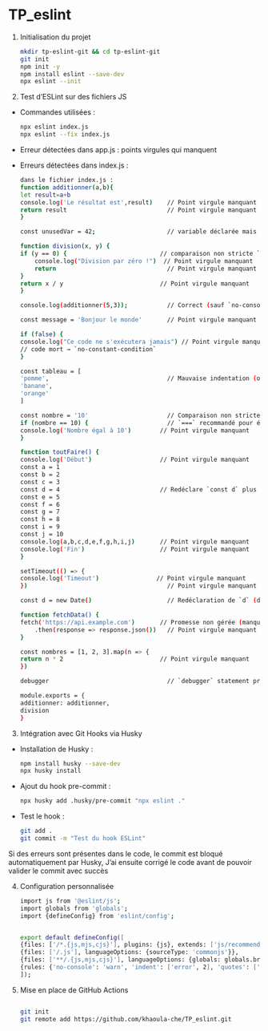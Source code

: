 # TP_eslint

1. Initialisation du projet
    ```bash
    mkdir tp-eslint-git && cd tp-eslint-git
    git init
    npm init -y
    npm install eslint --save-dev
    npx eslint --init

2. Test d’ESLint sur des fichiers JS

- Commandes utilisées : 
    ```bash
    npx eslint index.js
    npx eslint --fix index.js
- Erreur détectées dans app.js : points virgules qui manquent

- Erreurs détectées  dans index.js : 
    ```bash
    dans le fichier index.js : 
    function additionner(a,b){               
    let result=a+b                           
    console.log('Le résultat est',result)    // Point virgule manquant à la fin
    return result                            // Point virgule manquant
    }

    const unusedVar = 42;                    // variable déclarée mais jamais utilisée → `no-unused-vars`

    function division(x, y) {
    if (y == 0) {                          // comparaison non stricte `==` → utiliser `===`
        console.log("Division par zéro !")  // Point virgule manquant
        return                               // Point virgule manquant
    }
    return x / y                           // Point virgule manquant
    }

    console.log(additionner(5,3));           // Correct (sauf `no-console` si activé)

    const message = 'Bonjour le monde'       // Point virgule manquant

    if (false) {
    console.log("Ce code ne s'exécutera jamais") // Point virgule manquant
    // code mort → `no-constant-condition`
    }

    const tableau = [                        
    'pomme',                                 // Mauvaise indentation (optionnelle selon config ESLint)
    'banane',
    'orange'
    ]

    const nombre = '10'                      // Comparaison non stricte plus bas
    if (nombre == 10) {                      // `===` recommandé pour éviter des bugs
    console.log('Nombre égal à 10')        // Point virgule manquant
    }

    function toutFaire() {
    console.log('Début')                   // Point virgule manquant
    const a = 1
    const b = 2
    const c = 3
    const d = 4                            // Redéclare `const d` plus haut (Date)
    const e = 5
    const f = 6
    const g = 7
    const h = 8
    const i = 9
    const j = 10
    console.log(a,b,c,d,e,f,g,h,i,j)       // Point virgule manquant
    console.log('Fin')                     // Point virgule manquant
    }

    setTimeout(() => {
    console.log('Timeout')                // Point virgule manquant
    })                                       // Point virgule manquant (si ESLint exige une terminaison après `setTimeout`)

    const d = new Date()                     // Redéclaration de `d` (déja déclaré dans `toutFaire`) → `no-redeclare`

    function fetchData() {
    fetch('https://api.example.com')       // Promesse non gérée (manque `catch`)
        .then(response => response.json())   // Point virgule manquant
    }

    const nombres = [1, 2, 3].map(n => {
    return n * 2                           // Point virgule manquant
    })

    debugger                                 // `debugger` statement présent → `no-debugger`

    module.exports = {
    additionner: additionner,              
    division                               
    }

3. Intégration avec Git Hooks via Husky

- Installation de Husky : 
    ```bash
    npm install husky --save-dev
    npx husky install
- Ajout du hook pre-commit : 
    ```bash
    npx husky add .husky/pre-commit "npx eslint ."
- Test le hook :  
    ```bash
    git add . 
    git commit -m "Test du hook ESLint" 

Si des erreurs sont présentes dans le code, le commit est bloqué automatiquement par Husky, J’ai ensuite corrigé le code avant de pouvoir valider le commit avec succès

4. Configuration personnalisée
    ```bash
    import js from '@eslint/js';
    import globals from 'globals';
    import {defineConfig} from 'eslint/config';


    export default defineConfig([
    {files: ['/*.{js,mjs,cjs}'], plugins: {js}, extends: ['js/recommended']},
    {files: ['/.js'], languageOptions: {sourceType: 'commonjs'}},
    {files: ['**/.{js,mjs,cjs}'], languageOptions: {globals: globals.browser}},
    {rules: {'no-console': 'warn', 'indent': ['error', 2], 'quotes': ['error', 'single']}},
    ]);


5. Mise en place de GitHub Actions 
    ```bash

    git init 
    git remote add https://github.com/khaoula-che/TP_eslint.git 